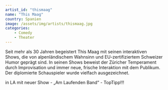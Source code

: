 ```yaml
---
artist_id: "thismaag"
name: "This Maag"
country: Spanien
image: /assets/img/artists/thismaag.jpg
categories:
    - Comedy
    - Theater
---
```

Seit mehr als 30 Jahren begeistert This Maag mit seinen interaktiven Shows, die von alpenländischem Wahnsinn und EU-zertifiziertem Schweizer Humor geprägt sind. In seinen Shows beweist der Züricher Temperament durch Improvisation und immer neue, frische Interaktion mit dem Publikum. Der diplomierte Schauspieler wurde vielfach ausgezeichnet.

in LA mit neuer Show - „Am Laufenden Band“ - TopTipp!!!